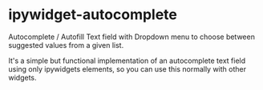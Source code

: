 # ipywidget-autocomplete
Autocomplete / Autofill Text field with Dropdown menu to choose between suggested values from a given list.

It's a simple but functional implementation of an autocomplete text field using only ipywidgets elements, so you can use this normally with other widgets.


